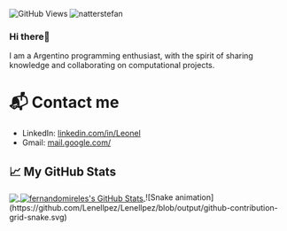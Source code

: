 
![GitHub Views](https://komarev.com/ghpvc/?username=Lenellpez&color=2685BF)
![natterstefan](https://www.canva.com/design/DAEykhMIW-w/QCQantUvhvnl8DdNIlEwBQ/view?utm_content=DAEykhMIW-w&utm_campaign=designshare&utm_medium=link&utm_source=sharebutton)
### Hi there👋
I am a Argentino programming enthusiast, with the spirit of sharing knowledge and collaborating on computational projects.
# 📬 Contact me
- LinkedIn: [linkedin.com/in/Leonel](https://www.linkedin.com/in/leonel-mendez-6b80b3219/)
- Gmail: [mail.google.com/](leonelrogeliomendez@gmail.com)
## &#x1f4c8; My GitHub Stats
<a href="https://github.com/Lenellpez/Lenellpez">
 <img align="center" src="https://github-readme-stats.vercel.app/api/top-langs/?username=Lenellpezs&hide=java,html&title_color=ffffff&text_color=c9cacc&icon_color=2bbc8a&bg_color=1d1f21"/>
</a>
<a href="https://github.com/fernandomireles/fernandomireles">
  <img align="center" src="https://github-readme-stats.vercel.app/api?username=fernandomireles&show_icons=true&line_height=27&count_private=true&title_color=ffffff&text_color=c9cacc&icon_color=2bbc8a&bg_color=1d1f21" alt="fernandomireles's GitHub Stats" />
</a>
 ![Snake animation](https://github.com/Lenellpez/Lenellpez/blob/output/github-contribution-grid-snake.svg)

